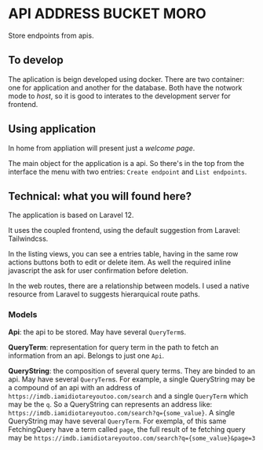 # API ADDRESS BUCKET MORO

Store endpoints from apis.

## To develop

The aplication is beign developed using docker. There are two container: one for application and another for the database. Both have the notwork mode to *host*, so it is good to interates to the development server for frontend.

## Using application

In home from appliation will present just a *welcome page*.

The main object for the application is a api. So there's in the top from the interface the menu with two entries: `Create endpoint` and `List endpoints`.

## Technical: what you will found here?

The application is based on Laravel 12.

It uses the coupled frontend, using the default suggestion from Laravel: Tailwindcss.

In the listing views, you can see a entries table, having in the same row actions buttons both to edit or delete item. As well the required inline javascript the ask for user confirmation before deletion.

In the web routes, there are a relationship between models. I used a native resource from Laravel to suggests hierarquical route paths.

### Models

**Api**: the api to be stored. May have several `QueryTerm`s.

**QueryTerm**: representation for query term in the path to fetch an information from an api. Belongs to just one `Api`.

**QueryString**: the composition of several query terms. They are binded to an api. May have several `QueryTerm`s. For example, a single QueryString may be a compound of an api with an address of `https://imdb.iamidiotareyoutoo.com/search` and a single `QueryTerm` which may be the `q`. So a QueryString can represents an address like: `https://imdb.iamidiotareyoutoo.com/search?q={some_value}`. A single QueryString may have several `QueryTerm`. For exempla, of this same FetchingQuery have a term called `page`, the full result of te fetching query may be `https://imdb.iamidiotareyoutoo.com/search?q={some_value}&page=3`



